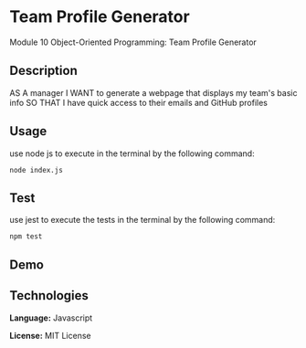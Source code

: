# Team Profile Generator

Module 10 Object-Oriented Programming: Team Profile Generator


## Description

AS A manager
I WANT to generate a webpage that displays my team's basic info
SO THAT I have quick access to their emails and GitHub profiles
  

## Usage

use node js to execute in the terminal by the following command:
```
node index.js
```


## Test


use jest to execute the tests in the terminal by the following command:
```
npm test
```
## Demo


## Technologies 


**Language:** Javascript



**License:** MIT License

